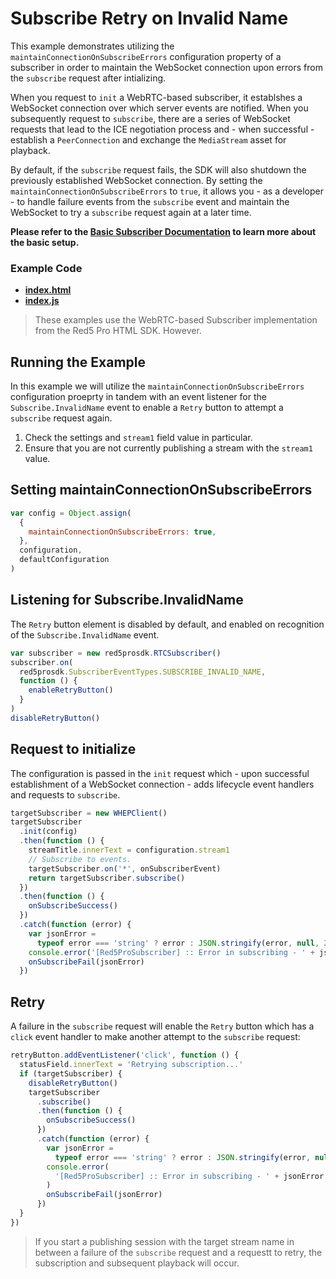 # Subscribe Retry on Invalid Name

This example demonstrates utilizing the `maintainConnectionOnSubscribeErrors` configuration property of a subscriber in order to maintain the WebSocket connection upon errors from the `subscribe` request after intializing.

When you request to `init` a WebRTC-based subscriber, it establshes a WebSocket connection over which server events are notified. When you subsequently request to `subscribe`, there are a series of WebSocket requests that lead to the ICE negotiation process and - when successful - establish a `PeerConnection` and exchange the `MediaStream` asset for playback.

By default, if the `subscribe` request fails, the SDK will also shutdown the previously established WebSocket connection. By setting the `maintainConnectionOnSubscribeErrors` to `true`, it allows you - as a developer - to handle failure events from the `subscribe` event and maintain the WebSocket to try a `subscribe` request again at a later time.

**Please refer to the [Basic Subscriber Documentation](../subscribe/README.md) to learn more about the basic setup.**

### Example Code

- **[index.html](index.html)**
- **[index.js](index.js)**

> These examples use the WebRTC-based Subscriber implementation from the Red5 Pro HTML SDK. However.

## Running the Example

In this example we will utilize the `maintainConnectionOnSubscribeErrors` configuration proeprty in tandem with an event listener for the `Subscribe.InvalidName` event to enable a `Retry` button to attempt a `subscribe` request again.

1. Check the settings and `stream1` field value in particular.
2. Ensure that you are not currently publishing a stream with the `stream1` value.

## Setting maintainConnectionOnSubscribeErrors

```js
var config = Object.assign(
  {
    maintainConnectionOnSubscribeErrors: true,
  },
  configuration,
  defaultConfiguration
)
```

## Listening for Subscribe.InvalidName

The `Retry` button element is disabled by default, and enabled on recognition of the `Subscribe.InvalidName` event.

```js
var subscriber = new red5prosdk.RTCSubscriber()
subscriber.on(
  red5prosdk.SubscriberEventTypes.SUBSCRIBE_INVALID_NAME,
  function () {
    enableRetryButton()
  }
)
disableRetryButton()
```

## Request to initialize

The configuration is passed in the `init` request which - upon successful establishment of a WebSocket connection - adds lifecycle event handlers and requests to `subscribe`.

```js
targetSubscriber = new WHEPClient()
targetSubscriber
  .init(config)
  .then(function () {
    streamTitle.innerText = configuration.stream1
    // Subscribe to events.
    targetSubscriber.on('*', onSubscriberEvent)
    return targetSubscriber.subscribe()
  })
  .then(function () {
    onSubscribeSuccess()
  })
  .catch(function (error) {
    var jsonError =
      typeof error === 'string' ? error : JSON.stringify(error, null, 2)
    console.error('[Red5ProSubscriber] :: Error in subscribing - ' + jsonError)
    onSubscribeFail(jsonError)
  })
```

## Retry

A failure in the `subscribe` request will enable the `Retry` button which has a `click` event handler to make another attempt to the `subscribe` request:

```js
retryButton.addEventListener('click', function () {
  statusField.innerText = 'Retrying subscription...'
  if (targetSubscriber) {
    disableRetryButton()
    targetSubscriber
      .subscribe()
      .then(function () {
        onSubscribeSuccess()
      })
      .catch(function (error) {
        var jsonError =
          typeof error === 'string' ? error : JSON.stringify(error, null, 2)
        console.error(
          '[Red5ProSubscriber] :: Error in subscribing - ' + jsonError
        )
        onSubscribeFail(jsonError)
      })
  }
})
```

> If you start a publishing session with the target stream name in between a failure of the `subscribe` request and a requestt to retry, the subscription and subsequent playback will occur.
